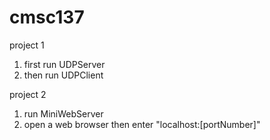 # cmsc137

project 1
  1. first run UDPServer
  2. then run UDPClient
  
project 2
  1. run MiniWebServer
  2. open a web browser then enter "localhost:[portNumber]"
